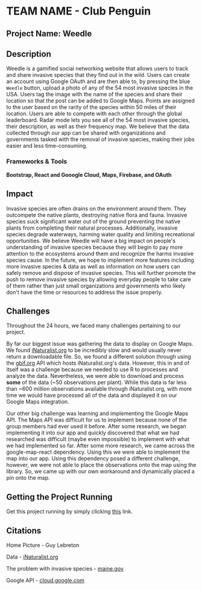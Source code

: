 # TEAM NAME - Club Penguin 

## Project Name: Weedle

## Description
Weedle is a gamified social networking website that allows users to track and share invasive species that they find out in the wild. Users can create an account using Google OAuth and are then able to, by pressing the blue `Weedle` button, upload a photo of any of the 54 most invasive species in the USA. Users tag the image with the name of the species and share their location so that the post can be added to Google Maps. Points are assigned to the user based on the rarity of the species within 50 miles of their location. Users are able to compete with each other through the global leaderboard. Radar mode lets you see all of the 54 most invasive species, their description, as well as their frequency map. We believe that the data collected through our app can be shared with organizations and governments tasked with the removal of invasive species, making their jobs easier and less time-consuming.

### Frameworks & Tools
**Bootstrap, React and Gooogle Cloud, Maps, Firebase, and OAuth**

## Impact
Invasive species are often drains on the environment around them. They outcompete the native plants, destroying native flora and fauna. Invasive species suck significant water out of the ground preventing the native plants from completing their natural processes. Additionally, invasive species degrade waterways, harming water quality and limiting recreational opportunities. We believe Weedle will have a big impact on people's understanding of invasive species because they will begin to pay more attention to the ecosystems around them and recognize the harms invasive species cause. In the future, we hope to implement more features including more invasive species & data as well as information on how users can safely remove and dispose of invasive species. This will further promote the push to remove invasive species by allowing everyday people to take care of them rather than just small organizations and governments who likely don't have the time or resources to address the issue properly. 

## Challenges
Throughout the 24 hours, we faced many challenges pertaining to our project. 

By far our biggest issue was gathering the data to display on Google Maps. We found [iNaturalist.org](https://www.inaturalist.org/home) to be incredibly slow and would usually never return a downloadable file. So, we found a different solution through using the [gbif.org](https://www.gbif.org/) API which hosts iNaturalist.org's data. However, this in and of itself was a challenge because we needed to use R to processes and analyze the data. Nevertheless, we were able to download and process **some** of the data (~50 observations per plant). While this data is far less than ~600 million observations available through iNaturalist.org, with more time we would have processed all of the data and displayed it on our Google Maps integration.

Our other big challenge was learning and implementing the Google Maps API. The Maps API was difficult for us to implement because none of the group members had ever used it before. After some research, we began implementing it into our app and quickly discovered that what we had researched was difficult (maybe even impossible) to implement with what we had implemented so far. After some more research, we came across the google-map-react dependency. Using this we were able to implement the map into our app. Using this dependency posed a different challenge, however, we were not able to place the observations onto the map using the library. So, we came up with our own workaround and dynamically placed a pin onto the map.

## Getting the Project Running
Get this project running by simply clicking [this](https://weedle-3f1c5.web.app/) link.

## Citations
Home Picture - Guy Lebreton 

Data - [iNaturalist.org](https://www.inaturalist.org/home)

The problem with invasive species - [maine.gov](https://www.maine.gov/dacf/php/documents/nisaweconomics.pdf)

Google API - [cloud.google.com](https://cloud.google.com/)
